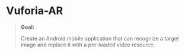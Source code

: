 Vuforia-AR
============

> **Goal:**
>
> Create an Android mobile application that can recognize a target image and replace it with a pre-loaded video resource.



